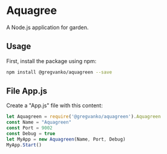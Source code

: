 # Aquagree
A Node.js application for garden.

## Usage
First, install the package using npm:
```bash
npm install @gregvanko/aquagreen --save
```

## File App.js
Create a "App.js" file with this content:
```js
let Aquagreen = require('@gregvanko/aquagreen').Aquagreen
const Name = "Aquagreen"
const Port = 9002
const Debug = true
let MyApp = new Aquagreen(Name, Port, Debug)
MyApp.Start()
```